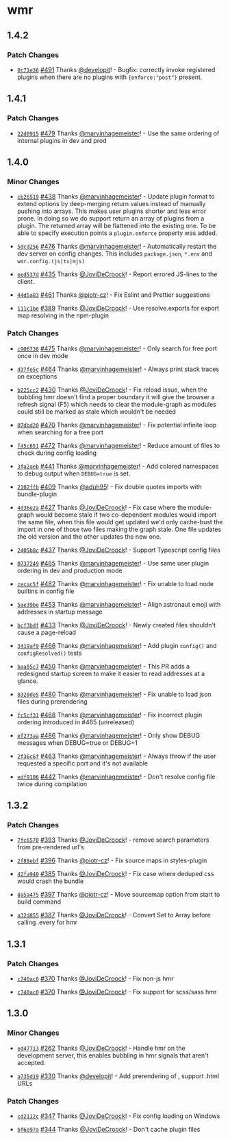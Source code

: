 # wmr

## 1.4.2

### Patch Changes

- [`0c71e36`](https://github.com/preactjs/wmr/commit/0c71e36c23596fdd789be41fd5e8720d90e7ed4c) [#491](https://github.com/preactjs/wmr/pull/491) Thanks [@developit](https://github.com/developit)! - Bugfix: correctly invoke registered plugins when there are no plugins with `{enforce:"post"}` present.

## 1.4.1

### Patch Changes

- [`22d0915`](https://github.com/preactjs/wmr/commit/22d0915029ccc5a0b0cdf4b7338e8d511d600a8b) [#479](https://github.com/preactjs/wmr/pull/479) Thanks [@marvinhagemeister](https://github.com/marvinhagemeister)! - Use the same ordering of internal plugins in dev and prod

## 1.4.0

### Minor Changes

- [`cb26519`](https://github.com/preactjs/wmr/commit/cb2651974c922c10c520a1c56de39ac3c2b05511) [#438](https://github.com/preactjs/wmr/pull/438) Thanks [@marvinhagemeister](https://github.com/marvinhagemeister)! - Update plugin format to extend options by deep-merging return values instead of manually pushing into arrays. This makes user plugins shorter and less error prone. In doing so we do support return an array of plugins from a plugin. The returned array will be flattened into the existing one. To be able to specify execution points a `plugin.enforce` property was added.

* [`5dcd256`](https://github.com/preactjs/wmr/commit/5dcd256d5584149fcd26358aa6afa6dfa5a289fb) [#476](https://github.com/preactjs/wmr/pull/476) Thanks [@marvinhagemeister](https://github.com/marvinhagemeister)! - Automatically restart the dev server on config changes. This includes `package.json`, `*.env` and `wmr.config.(js|ts|mjs)`

- [`eed537d`](https://github.com/preactjs/wmr/commit/eed537df6f4a8bb55e822b4645278beee366b07c) [#435](https://github.com/preactjs/wmr/pull/435) Thanks [@JoviDeCroock](https://github.com/JoviDeCroock)! - Report errored JS-lines to the client.

* [`44d5a83`](https://github.com/preactjs/wmr/commit/44d5a835aa08fc4e4497706045ce26ba13108b0a) [#461](https://github.com/preactjs/wmr/pull/461) Thanks [@piotr-cz](https://github.com/piotr-cz)! - Fix Eslint and Prettier suggestions

- [`111c1be`](https://github.com/preactjs/wmr/commit/111c1be36cc27428df72d4e73964157c90218d82) [#389](https://github.com/preactjs/wmr/pull/389) Thanks [@JoviDeCroock](https://github.com/JoviDeCroock)! - Use resolve.exports for export map resolving in the npm-plugin

### Patch Changes

- [`c906736`](https://github.com/preactjs/wmr/commit/c9067365aaf2c2e1480ac001631ffeaad826e045) [#475](https://github.com/preactjs/wmr/pull/475) Thanks [@marvinhagemeister](https://github.com/marvinhagemeister)! - Only search for free port once in dev mode

* [`d37fe5c`](https://github.com/preactjs/wmr/commit/d37fe5cf3ed19422e623c8eb556667d8de052f76) [#464](https://github.com/preactjs/wmr/pull/464) Thanks [@marvinhagemeister](https://github.com/marvinhagemeister)! - Always print stack traces on exceptions

- [`b225cc2`](https://github.com/preactjs/wmr/commit/b225cc24a5683380b26e48ff8f276b1f2e2525d2) [#430](https://github.com/preactjs/wmr/pull/430) Thanks [@JoviDeCroock](https://github.com/JoviDeCroock)! - Fix reload issue, when the bubbling hmr doesn't find a proper boundary it will give the browser a refresh signal (F5) which needs to clear the module-graph as modules could still be marked as stale which wouldn't be needed

* [`07dbd20`](https://github.com/preactjs/wmr/commit/07dbd20f8dcbbc3c19fedf8a9bdd2396b194c474) [#470](https://github.com/preactjs/wmr/pull/470) Thanks [@marvinhagemeister](https://github.com/marvinhagemeister)! - Fix potential infinite loop when searching for a free port

- [`f45c651`](https://github.com/preactjs/wmr/commit/f45c65172a36f738e511da068d2c5f4b63b2d504) [#472](https://github.com/preactjs/wmr/pull/472) Thanks [@marvinhagemeister](https://github.com/marvinhagemeister)! - Reduce amount of files to check during config loading

* [`3fa2aeb`](https://github.com/preactjs/wmr/commit/3fa2aebf4447c349e7a70eeed9736c2060236916) [#441](https://github.com/preactjs/wmr/pull/441) Thanks [@marvinhagemeister](https://github.com/marvinhagemeister)! - Add colored namespaces to debug output when `DEBUG=true` is set.

- [`2102ffb`](https://github.com/preactjs/wmr/commit/2102ffb4807e04c4858fc28ed5e1463e38ee3a1f) [#409](https://github.com/preactjs/wmr/pull/409) Thanks [@aduh95](https://github.com/aduh95)! - Fix double quotes imports with bundle-plugin

* [`4d36e2a`](https://github.com/preactjs/wmr/commit/4d36e2a42884784517a047930b955724cebac6ba) [#427](https://github.com/preactjs/wmr/pull/427) Thanks [@JoviDeCroock](https://github.com/JoviDeCroock)! - Fix case where the module-graph would become stale if two co-dependent modules would import the same file, when this file would get updated we'd only cache-bust the import in one of those two files making the graph stale. One file updates the old version and the other updates the new one.

- [`2405b8c`](https://github.com/preactjs/wmr/commit/2405b8c0569cdcf738122a79c451e1a3cff1b630) [#437](https://github.com/preactjs/wmr/pull/437) Thanks [@JoviDeCroock](https://github.com/JoviDeCroock)! - Support Typescript config files

* [`0737249`](https://github.com/preactjs/wmr/commit/0737249a5888e098c6fa65eb28e77f1ab966061a) [#465](https://github.com/preactjs/wmr/pull/465) Thanks [@marvinhagemeister](https://github.com/marvinhagemeister)! - Use same user plugin ordering in dev and production mode

- [`cecac5f`](https://github.com/preactjs/wmr/commit/cecac5f3b06d3613b26059515a691476d43fb2ff) [#482](https://github.com/preactjs/wmr/pull/482) Thanks [@marvinhagemeister](https://github.com/marvinhagemeister)! - Fix unable to load node builtins in config file

* [`5ae39be`](https://github.com/preactjs/wmr/commit/5ae39be2fe62e597abdea0d3ac1e3a212efc990b) [#453](https://github.com/preactjs/wmr/pull/453) Thanks [@marvinhagemeister](https://github.com/marvinhagemeister)! - Align astronaut emoji with addresses in startup message

- [`bcf3bdf`](https://github.com/preactjs/wmr/commit/bcf3bdf8f4556a621f6470c39c05e041e41d4f5a) [#433](https://github.com/preactjs/wmr/pull/433) Thanks [@JoviDeCroock](https://github.com/JoviDeCroock)! - Newly created files shouldn't cause a page-reload

* [`3419af9`](https://github.com/preactjs/wmr/commit/3419af91b31aebe61497869f8aacfe81c576b0d5) [#466](https://github.com/preactjs/wmr/pull/466) Thanks [@marvinhagemeister](https://github.com/marvinhagemeister)! - Add plugin `config()` and `configResolved()` tests

- [`baa85c7`](https://github.com/preactjs/wmr/commit/baa85c7acbd8706b64d07741040a5773b248d25a) [#450](https://github.com/preactjs/wmr/pull/450) Thanks [@marvinhagemeister](https://github.com/marvinhagemeister)! - This PR adds a redesigned startup screen to make it easier to read addresses at a glance.

* [`8320de5`](https://github.com/preactjs/wmr/commit/8320de54c84bd13bb2572c7e04390e8bba6ec77d) [#480](https://github.com/preactjs/wmr/pull/480) Thanks [@marvinhagemeister](https://github.com/marvinhagemeister)! - Fix unable to load json files during prerendering

- [`fc5cf31`](https://github.com/preactjs/wmr/commit/fc5cf31ea4815c88459c4718149215f37563c1a2) [#468](https://github.com/preactjs/wmr/pull/468) Thanks [@marvinhagemeister](https://github.com/marvinhagemeister)! - Fix incorrect plugin ordering introduced in #465 (unreleased)

* [`ef273aa`](https://github.com/preactjs/wmr/commit/ef273aa6744feb7c1b34b7dd6c2edf01a41770d7) [#486](https://github.com/preactjs/wmr/pull/486) Thanks [@marvinhagemeister](https://github.com/marvinhagemeister)! - Only show DEBUG messages when DEBUG=true or DEBUG=1

- [`2f36c6f`](https://github.com/preactjs/wmr/commit/2f36c6f7045268bd95fc41be16cba593ecf97326) [#463](https://github.com/preactjs/wmr/pull/463) Thanks [@marvinhagemeister](https://github.com/marvinhagemeister)! - Always throw if the user requested a specific port and it's not available

* [`edf9106`](https://github.com/preactjs/wmr/commit/edf9106a6e1767d288572e4967f749958c7b484c) [#442](https://github.com/preactjs/wmr/pull/442) Thanks [@marvinhagemeister](https://github.com/marvinhagemeister)! - Don't resolve config file twice during compilation

## 1.3.2

### Patch Changes

- [`7fc6570`](https://github.com/preactjs/wmr/commit/7fc6570134b6aa0c9da06ab16b95569a6563ee9f) [#393](https://github.com/preactjs/wmr/pull/393) Thanks [@JoviDeCroock](https://github.com/JoviDeCroock)! - remove search parameters from pre-rendered url's

* [`2f88ebf`](https://github.com/preactjs/wmr/commit/2f88ebf441a87fe82e6cd298693ade92fbf9595e) [#396](https://github.com/preactjs/wmr/pull/396) Thanks [@piotr-cz](https://github.com/piotr-cz)! - Fix source maps in styles-plugin

- [`42fa940`](https://github.com/preactjs/wmr/commit/42fa94027c0adc05b1e05b364010eb39203a12e8) [#385](https://github.com/preactjs/wmr/pull/385) Thanks [@JoviDeCroock](https://github.com/JoviDeCroock)! - Fix case where deduped css would crash the bundle

* [`8a5a475`](https://github.com/preactjs/wmr/commit/8a5a4750512037984a4f06c78545e45c845b6be2) [#397](https://github.com/preactjs/wmr/pull/397) Thanks [@piotr-cz](https://github.com/piotr-cz)! - Move sourcemap option from start to build command

- [`a32d855`](https://github.com/preactjs/wmr/commit/a32d855683358f806b0962d0b4ee40e7aa7df691) [#387](https://github.com/preactjs/wmr/pull/387) Thanks [@JoviDeCroock](https://github.com/JoviDeCroock)! - Convert Set to Array before calling .every for hmr

## 1.3.1

### Patch Changes

- [`c740ac0`](https://github.com/preactjs/wmr/commit/c740ac0cb611d4b2979a4b9413bd5abb901e776b) [#370](https://github.com/preactjs/wmr/pull/370) Thanks [@JoviDeCroock](https://github.com/JoviDeCroock)! - Fix non-js hmr

* [`c740ac0`](https://github.com/preactjs/wmr/commit/c740ac0cb611d4b2979a4b9413bd5abb901e776b) [#370](https://github.com/preactjs/wmr/pull/370) Thanks [@JoviDeCroock](https://github.com/JoviDeCroock)! - Fix support for scss/sass hmr

## 1.3.0

### Minor Changes

- [`ed47713`](https://github.com/preactjs/wmr/commit/ed47713ed059f6fcac95e2d49d1c93e0999296fb) [#262](https://github.com/preactjs/wmr/pull/262) Thanks [@JoviDeCroock](https://github.com/JoviDeCroock)! - Handle hmr on the development server, this enables bubbling in hmr signals that aren't accepted.

* [`a735d19`](https://github.com/preactjs/wmr/commit/a735d19e9d0d3c89e7a52345795e4767134f54ed) [#330](https://github.com/preactjs/wmr/pull/330) Thanks [@developit](https://github.com/developit)! - Add prerendering of <head>, support .html URLs

### Patch Changes

- [`cd2112c`](https://github.com/preactjs/wmr/commit/cd2112c5ea73f4c7ba151f22175bc35cfced15e7) [#347](https://github.com/preactjs/wmr/pull/347) Thanks [@JoviDeCroock](https://github.com/JoviDeCroock)! - Fix config loading on Windows

* [`bf6e97a`](https://github.com/preactjs/wmr/commit/bf6e97a5cf08876f08d3e11a123c53c8f34fdd20) [#344](https://github.com/preactjs/wmr/pull/344) Thanks [@JoviDeCroock](https://github.com/JoviDeCroock)! - Don't cache plugin files
